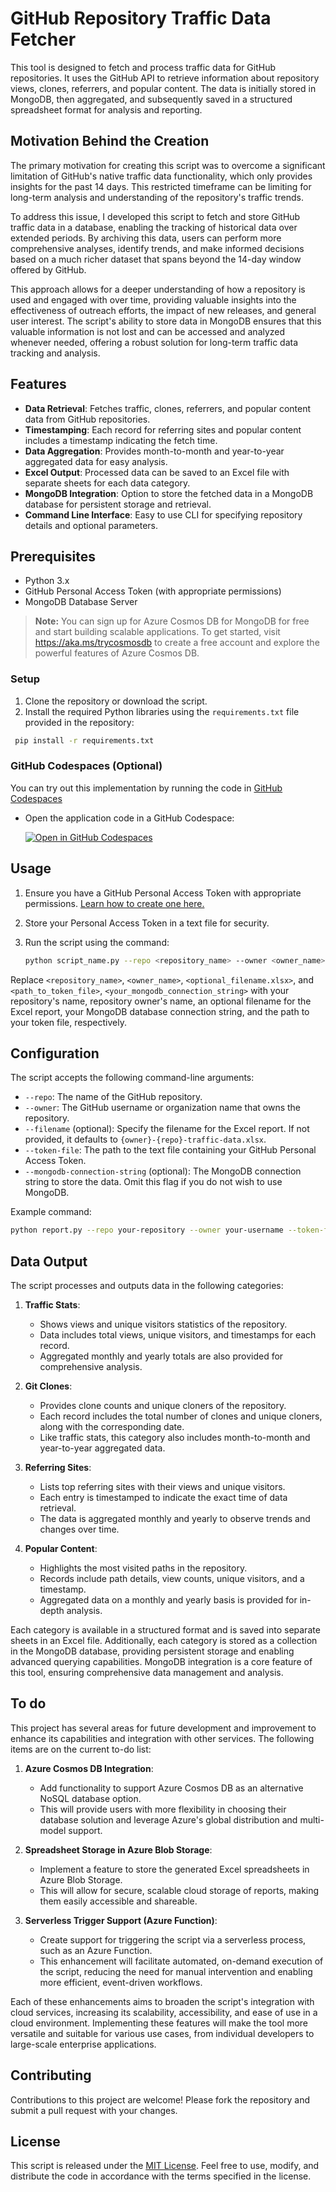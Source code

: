 # GitHub Repository Traffic Data Fetcher

This tool is designed to fetch and process traffic data for GitHub repositories. It uses the GitHub API to retrieve information about repository views, clones, referrers, and popular content. The data is initially stored in MongoDB, then aggregated, and subsequently saved in a structured spreadsheet format for analysis and reporting.

## Motivation Behind the Creation

The primary motivation for creating this script was to overcome a significant limitation of GitHub's native traffic data functionality, which only provides insights for the past 14 days. This restricted timeframe can be limiting for long-term analysis and understanding of the repository's traffic trends.

To address this issue, I developed this script to fetch and store GitHub traffic data in a database, enabling the tracking of historical data over extended periods. By archiving this data, users can perform more comprehensive analyses, identify trends, and make informed decisions based on a much richer dataset that spans beyond the 14-day window offered by GitHub.

This approach allows for a deeper understanding of how a repository is used and engaged with over time, providing valuable insights into the effectiveness of outreach efforts, the impact of new releases, and general user interest. The script's ability to store data in MongoDB ensures that this valuable information is not lost and can be accessed and analyzed whenever needed, offering a robust solution for long-term traffic data tracking and analysis.

## Features

- **Data Retrieval**: Fetches traffic, clones, referrers, and popular content data from GitHub repositories.
- **Timestamping**: Each record for referring sites and popular content includes a timestamp indicating the fetch time.
- **Data Aggregation**: Provides month-to-month and year-to-year aggregated data for easy analysis.
- **Excel Output**: Processed data can be saved to an Excel file with separate sheets for each data category.
- **MongoDB Integration**: Option to store the fetched data in a MongoDB database for persistent storage and retrieval.
- **Command Line Interface**: Easy to use CLI for specifying repository details and optional parameters.

## Prerequisites

- Python 3.x
- GitHub Personal Access Token (with appropriate permissions)
- MongoDB Database Server

> **Note:** You can sign up for Azure Cosmos DB for MongoDB for free and start building scalable applications. To get started, visit <https://aka.ms/trycosmosdb> to create a free account and explore the powerful features of Azure Cosmos DB.
>

### Setup

1. Clone the repository or download the script.
1. Install the required Python libraries using the `requirements.txt` file provided in the repository:

```bash
 pip install -r requirements.txt
```

### **GitHub Codespaces (Optional)**

You can try out this implementation by running the code in [GitHub Codespaces](https://docs.github.com/codespaces/overview)

- Open the application code in a GitHub Codespace:

    [![Open in GitHub Codespaces](https://github.com/codespaces/badge.svg)](https://codespaces.new/jaydestro/GitHubRepoStats?quickstart=1&devcontainer_path=.devcontainer%2Fdevcontainer.json)

## Usage

1. Ensure you have a GitHub Personal Access Token with appropriate permissions. [Learn how to create one here.](https://docs.github.com/en/authentication/keeping-your-account-and-data-secure/creating-a-personal-access-token)
1. Store your Personal Access Token in a text file for security.
1. Run the script using the command:

   ```bash
   python script_name.py --repo <repository_name> --owner <owner_name> --token-file <path_to_token_file> [--filename <optional_filename.xlsx>] [--mongodb-connection-string <your_mongodb_connection_string>]
   ```

Replace `<repository_name>`, `<owner_name>`, `<optional_filename.xlsx>`, and `<path_to_token_file>`, `<your_mongodb_connection_string>` with your repository's name, repository owner's name, an optional filename for the Excel report, your MongoDB database connection string, and the path to your token file, respectively.

## Configuration

The script accepts the following command-line arguments:

- `--repo`: The name of the GitHub repository.
- `--owner`: The GitHub username or organization name that owns the repository.
- `--filename` (optional): Specify the filename for the Excel report. If not provided, it defaults to `{owner}-{repo}-traffic-data.xlsx`.
- `--token-file`: The path to the text file containing your GitHub Personal Access Token.
- `--mongodb-connection-string` (optional): The MongoDB connection string to store the data. Omit this flag if you do not wish to use MongoDB.

Example command:

   ```bash
   python report.py --repo your-repository --owner your-username --token-file path/to/token.txt
   ```

## Data Output

The script processes and outputs data in the following categories:

1. **Traffic Stats**:
   - Shows views and unique visitors statistics of the repository.
   - Data includes total views, unique visitors, and timestamps for each record.
   - Aggregated monthly and yearly totals are also provided for comprehensive analysis.

2. **Git Clones**:
   - Provides clone counts and unique cloners of the repository.
   - Each record includes the total number of clones and unique cloners, along with the corresponding date.
   - Like traffic stats, this category also includes month-to-month and year-to-year aggregated data.

3. **Referring Sites**:
   - Lists top referring sites with their views and unique visitors.
   - Each entry is timestamped to indicate the exact time of data retrieval.
   - The data is aggregated monthly and yearly to observe trends and changes over time.

4. **Popular Content**:
   - Highlights the most visited paths in the repository.
   - Records include path details, view counts, unique visitors, and a timestamp.
   - Aggregated data on a monthly and yearly basis is provided for in-depth analysis.

Each category is available in a structured format and is saved into separate sheets in an Excel file. Additionally, each category is stored as a collection in the MongoDB database, providing persistent storage and enabling advanced querying capabilities. MongoDB integration is a core feature of this tool, ensuring comprehensive data management and analysis.

## To do

This project has several areas for future development and improvement to enhance its capabilities and integration with other services. The following items are on the current to-do list:

1. **Azure Cosmos DB Integration**:
   - Add functionality to support Azure Cosmos DB as an alternative NoSQL database option.
   - This will provide users with more flexibility in choosing their database solution and leverage Azure's global distribution and multi-model support.

2. **Spreadsheet Storage in Azure Blob Storage**:
   - Implement a feature to store the generated Excel spreadsheets in Azure Blob Storage.
   - This will allow for secure, scalable cloud storage of reports, making them easily accessible and shareable.

3. **Serverless Trigger Support (Azure Function)**:
   - Create support for triggering the script via a serverless process, such as an Azure Function.
   - This enhancement will facilitate automated, on-demand execution of the script, reducing the need for manual intervention and enabling more efficient, event-driven workflows.

Each of these enhancements aims to broaden the script's integration with cloud services, increasing its scalability, accessibility, and ease of use in a cloud environment. Implementing these features will make the tool more versatile and suitable for various use cases, from individual developers to large-scale enterprise applications.

## Contributing

Contributions to this project are welcome! Please fork the repository and submit a pull request with your changes.

## License

This script is released under the [MIT License](https://github.com/Redwiat/Language-Translator/blob/main/LICENSE.md). Feel free to use, modify, and distribute the code in accordance with the terms specified in the license.
